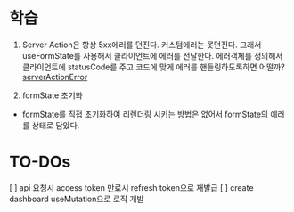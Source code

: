 # 학습

1. Server Action은 항상 5xx에러를 던진다. 커스텀에러는 못던진다.
   그래서 useFormState를 사용해서 클라이언트에 에러를 전달한다.
   에러객체를 정의해서 클라이언트에 statusCode를 주고 코드에 맞게 에러를 핸들링하도록하면 어떨까?
   [serverActionError](https://joulev.dev/blogs/throwing-expected-errors-in-react-server-actions)

2. formState 초기화

- formState를 직접 초기화하여 리렌더링 시키는 방법은 없어서 formState의 에러를 상태로 담았다.

# TO-DOs

[ ] api 요청시 access token 만료시 refresh token으로 재발급
[ ] create dashboard useMutation으로 로직 개발
